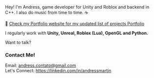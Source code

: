 Hey! I'm Andress, game developer for Unity and Roblox and backend in C++. I also do music from time to time. ☕

📢 [Check my Portfolio website for my updated list of projects Portfolio](https://andressmartin.github.io/)

I regularly work with <strong>Unity, Unreal, Roblox (Lua), OpenGL and Python.</strong>

Want to talk?

<html>  
  <body>
    <div>
       <h3>Contact Me!</h3>
       <label>Email:</label>
       <a href="mailto: andress.contato@gmail.com"   target="_blank">andress.contato@gmail.com</a>
      <br>
      <label>Let's Connect:</label>
      <a href = "https://linkedin.com/in/andressmartin" target="_blank">https://linkedin.com/in/andressmartin</a>
    </div>
  </body>
</html>
